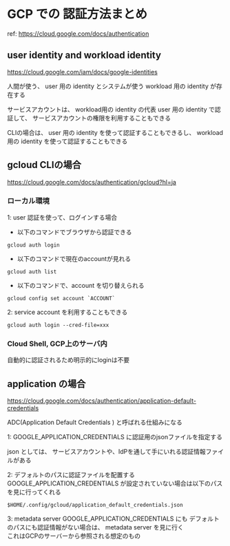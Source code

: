 # GCP での 認証方法まとめ

ref: https://cloud.google.com/docs/authentication

## user identity and workload identity
https://cloud.google.com/iam/docs/google-identities

人間が使う、 user 用の identity とシステムが使う workload 用の identity が存在する

サービスアカウントは、 workload用の identity の代表
user 用の identity で認証して、 サービスアカウントの権限を利用することもできる

CLIの場合は、 user 用の identity を使って認証することもできるし、 workload 用の identity を使って認証することもできる


## gcloud CLIの場合

https://cloud.google.com/docs/authentication/gcloud?hl=ja

### ローカル環境
1: user 認証を使って、ログインする場合
- 以下のコマンドでブラウザから認証できる
```
gcloud auth login
```

- 以下のコマンドで現在のaccountが見れる

```
gcloud auth list
```

- 以下のコマンドで、account を切り替えられる

```
gcloud config set account `ACCOUNT`
```

2: service account を利用することもできる

```
gcloud auth login --cred-file=xxx
```

### Cloud Shell, GCP上のサーバ内
自動的に認証されるため明示的にloginは不要


## application の場合

https://cloud.google.com/docs/authentication/application-default-credentials

ADC(Application Default Credentials ) と呼ばれる仕組みになる

1: GOOGLE_APPLICATION_CREDENTIALS に認証用のjsonファイルを指定する

json としては、 サービスアカウントや、IdPを通して手にいれる認証情報ファイルがある

2: デフォルトのパスに認証ファイルを配置する
GOOGLE_APPLICATION_CREDENTIALS が設定されていない場合は以下のパスを見に行ってくれる
```
$HOME/.config/gcloud/application_default_credentials.json 
```

3: metadata server 
GOOGLE_APPLICATION_CREDENTIALS にも デフォルトのパスにも認証情報がない場合は、 metadata server を見に行く  
これはGCPのサーバーから参照される想定のもの


<!--stackedit_data:
eyJoaXN0b3J5IjpbNDc2MjcwNjUzLC0xMTIyNTk4ODI0LC01OT
AzNDUxMjZdfQ==
-->
